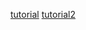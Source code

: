 [tutorial](https://gist.github.com/Paraphraser/c9db25d131dd4c09848ffb353b69038f)
[tutorial2](https://youtu.be/ffg3_1AgtyA)
